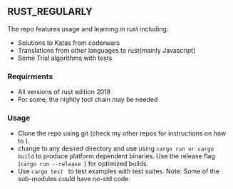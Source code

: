## RUST_REGULARLY
The repo features  usage and learning in rust including: 
- Solutions to Katas from coderwars
- Translations from other languages to rust(mainly Javascript)
- Some Trial algorithms with tests 

### Requirments
- All versions of rust edition 2018
 - For some,  the nightly tool chain may be needed
### Usage
- Clone the repo using git (check my other repos for instructions on how to ).
- change to any desired directory and use using `cargo run or cargo build` to  produce platform dependent binaries. Use the release flag (`cargo run --release `) for optimized builds.
- Use  `cargo test `  to test examples with test suites.
Note: Some of the sub-modules could have no-std code 




